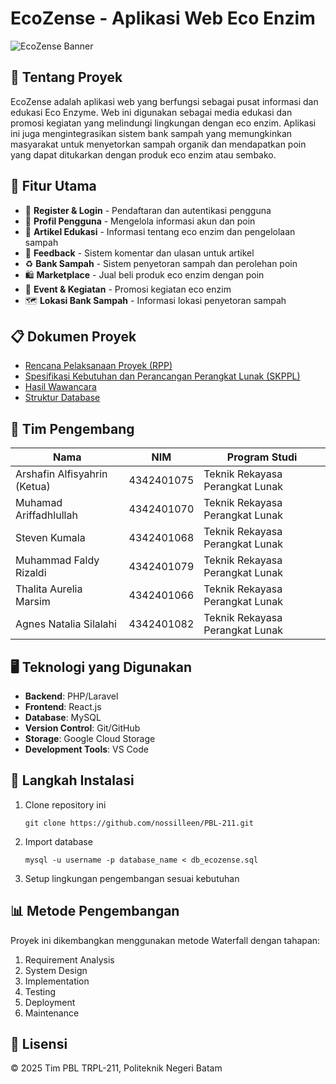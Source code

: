 # EcoZense - Aplikasi Web Eco Enzim

![EcoZense Banner](https://img.freepik.com/free-vector/gradient-world-environment-day-banner_23-2150229015.jpg)

## 🌱 Tentang Proyek

EcoZense adalah aplikasi web yang berfungsi sebagai pusat informasi dan edukasi Eco Enzyme. Web ini digunakan sebagai media edukasi dan promosi kegiatan yang melindungi lingkungan dengan eco enzim. Aplikasi ini juga mengintegrasikan sistem bank sampah yang memungkinkan masyarakat untuk menyetorkan sampah organik dan mendapatkan poin yang dapat ditukarkan dengan produk eco enzim atau sembako.

## 🌿 Fitur Utama

- 📱 **Register & Login** - Pendaftaran dan autentikasi pengguna
- 👤 **Profil Pengguna** - Mengelola informasi akun dan poin
- 📰 **Artikel Edukasi** - Informasi tentang eco enzim dan pengelolaan sampah
- 💬 **Feedback** - Sistem komentar dan ulasan untuk artikel
- ♻️ **Bank Sampah** - Sistem penyetoran sampah dan perolehan poin
- 🛍️ **Marketplace** - Jual beli produk eco enzim dengan poin
- 📅 **Event & Kegiatan** - Promosi kegiatan eco enzim
- 🗺️ **Lokasi Bank Sampah** - Informasi lokasi penyetoran sampah

## 📋 Dokumen Proyek

- [Rencana Pelaksanaan Proyek (RPP)](DOC/RPP.md)
- [Spesifikasi Kebutuhan dan Perancangan Perangkat Lunak (SKPPL)](DOC/SKPPL.md)
- [Hasil Wawancara](DOC/wanwancara.md)
- [Struktur Database](db_ecozense.sql)

## 👥 Tim Pengembang

| Nama | NIM | Program Studi |
|------|-----|---------------|
| Arshafin Alfisyahrin (Ketua) | 4342401075 | Teknik Rekayasa Perangkat Lunak |
| Muhamad Ariffadhlullah | 4342401070 | Teknik Rekayasa Perangkat Lunak |
| Steven Kumala | 4342401068 | Teknik Rekayasa Perangkat Lunak |
| Muhammad Faldy Rizaldi | 4342401079 | Teknik Rekayasa Perangkat Lunak |
| Thalita Aurelia Marsim | 4342401066 | Teknik Rekayasa Perangkat Lunak |
| Agnes Natalia Silalahi | 4342401082 | Teknik Rekayasa Perangkat Lunak |

## 🖥️ Teknologi yang Digunakan

- **Backend**: PHP/Laravel
- **Frontend**: React.js
- **Database**: MySQL
- **Version Control**: Git/GitHub
- **Storage**: Google Cloud Storage
- **Development Tools**: VS Code

## 🚀 Langkah Instalasi

1. Clone repository ini
   ```
   git clone https://github.com/nossilleen/PBL-211.git
   ```
2. Import database
   ```
   mysql -u username -p database_name < db_ecozense.sql
   ```
3. Setup lingkungan pengembangan sesuai kebutuhan

## 📊 Metode Pengembangan

Proyek ini dikembangkan menggunakan metode Waterfall dengan tahapan:
1. Requirement Analysis
2. System Design
3. Implementation
4. Testing
5. Deployment
6. Maintenance

## 📄 Lisensi

© 2025 Tim PBL TRPL-211, Politeknik Negeri Batam 